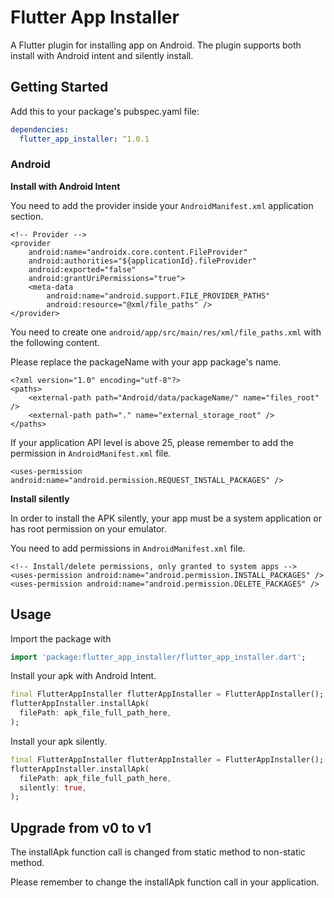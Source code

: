 # Flutter App Installer

A Flutter plugin for installing app on Android.
The plugin supports both install with Android intent and silently install.

## Getting Started

Add this to your package's pubspec.yaml file:


```yaml
dependencies:
  flutter_app_installer: ^1.0.1
```

### Android

**Install with Android Intent**

You need to add the provider inside your `AndroidManifest.xml` application section.

```
<!-- Provider -->
<provider
    android:name="androidx.core.content.FileProvider"
    android:authorities="${applicationId}.fileProvider"
    android:exported="false"
    android:grantUriPermissions="true">
    <meta-data
        android:name="android.support.FILE_PROVIDER_PATHS"
        android:resource="@xml/file_paths" />
</provider>
```

You need to create one `android/app/src/main/res/xml/file_paths.xml` with the following content.

Please replace the packageName with your app package's name.

```
<?xml version="1.0" encoding="utf-8"?>
<paths>
    <external-path path="Android/data/packageName/" name="files_root" />
    <external-path path="." name="external_storage_root" />
</paths>
```

If your application API level is above 25, please remember to add the permission in `AndroidManifest.xml` file.

```
<uses-permission android:name="android.permission.REQUEST_INSTALL_PACKAGES" />
```

**Install silently**

In order to install the APK silently, your app must be a system application or has root permission on your emulator.

You need to add permissions in `AndroidManifest.xml` file.

```
<!-- Install/delete permissions, only granted to system apps -->
<uses-permission android:name="android.permission.INSTALL_PACKAGES" />
<uses-permission android:name="android.permission.DELETE_PACKAGES" />
```

## Usage

Import the package with

```dart
import 'package:flutter_app_installer/flutter_app_installer.dart';
```

Install your apk with Android Intent.

```dart
final FlutterAppInstaller flutterAppInstaller = FlutterAppInstaller();
flutterAppInstaller.installApk(
  filePath: apk_file_full_path_here,
);
```

Install your apk silently.

```dart
final FlutterAppInstaller flutterAppInstaller = FlutterAppInstaller();
flutterAppInstaller.installApk(
  filePath: apk_file_full_path_here,
  silently: true,
);
```

## Upgrade from v0 to v1

The installApk function call is changed from static method to non-static method.

Please remember to change the installApk function call in your application.